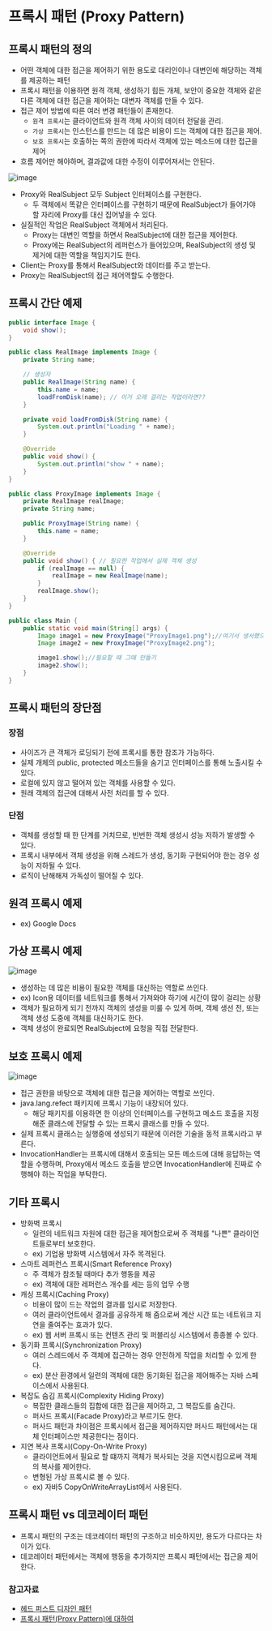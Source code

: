 # 프록시 패턴 (Proxy Pattern)

## 프록시 패턴의 정의

- 어떤 객체에 대한 접근을 제어하기 위한 용도로 대리인이나 대변인에 해당하는 객체를 제공하는 패턴
- 프록시 패턴을 이용하면 원격 객체, 생성하기 힘든 개체, 보안이 중요한 객체와 같은 다른 객체에 대한 접근을 제어하는 대변자 객체를 만들 수 있다.
- 접근 제어 방법에 따른 여러 변경 패턴들이 존재한다.
    - `원격 프록시`는 클라이언트와 원격 객체 사이의 데이터 전달을 관리.
    - `가상 프록시`는 인스턴스를 만드는 데 많은 비용이 드는 객체에 대한 접근을 제어.
    - `보호 프록시`는 호출하는 쪽의 권한에 따라서 객체에 있는 메소드에 대한 접근을 제어
- 흐름 제어만 해야하며, 결과값에 대한 수정이 이루어져서는 안된다.

![image](https://user-images.githubusercontent.com/50647845/159726201-a9facb5f-087e-4ae9-892c-154b4b20598f.png)

- Proxy와 RealSubject 모두 Subject 인터페이스를 구현한다.
    - 두 객체에서 똑같은 인터페이스를 구현하기 때문에 RealSubject가 들어가야 할 자리에 Proxy를 대신 집어넣을 수 있다.
- 실질적인 작업은 RealSubject 객체에서 처리된다.
    - Proxy는 대변인 역할을 하면서 RealSubject에 대한 접근을 제어한다.
    - Proxy에는 RealSubject의 레퍼런스가 들어있으며, RealSubject의 생성 및 제거에 대한 역할을 책임지기도 한다.
- Client는 Proxy를 통해서 RealSubject와 데이터를 주고 받는다.
- Proxy는 RealSubject의 접근 제어역할도 수행한다.

## 프록시 간단 예제

```java
public interface Image {
    void show();
}
```

```java
public class RealImage implements Image {
    private String name;

    // 생성자
    public RealImage(String name) {
        this.name = name;
        loadFromDisk(name); // 이거 오래 걸리는 작업이라면??
    }

    private void loadFromDisk(String name) {
        System.out.println("Loading " + name);
    }

    @Override
    public void show() {
        System.out.println("show " + name);
    }
}
```

```java
public class ProxyImage implements Image {
    private RealImage realImage;
    private String name;

    public ProxyImage(String name) {
        this.name = name;
    }

    @Override
    public void show() { // 필요한 작업에서 실제 객체 생성
        if (realImage == null) {
            realImage = new RealImage(name);
        }
        realImage.show();
    }
}
```

```java
public class Main {
    public static void main(String[] args) {
        Image image1 = new ProxyImage("ProxyImage1.png");//여기서 생서했으면 초반 작업이 오래걸림.
        Image image2 = new ProxyImage("ProxyImage2.png");

        image1.show();//필요할 때 그때 만들기
        image2.show();
    }
}
```

## 프록시 패턴의 장단점

### 장점

- 사이즈가 큰 객체가 로딩되기 전에 프록시를 통한 참조가 가능하다.
- 실제 개체의 public, protected 메소드들을 숨기고 인터페이스를 통해 노출시킬 수 있다.
- 로컬에 있지 않고 떨어져 있는 객체를 사용할 수 있다.
- 원래 객체의 접근에 대해서 사전 처리를 할 수 있다.

### 단점

- 객체를 생성할 때 한 단계를 거치므로, 빈번한 객체 생성시 성능 저하가 발생할 수 있다.
- 프록시 내부에서 객체 생성을 위해 스레드가 생성, 동기화 구현되어야 한는 경우 성능이 저하될 수 있다.
- 로직이 난해해져 가독성이 떨어질 수 있다.

## 원격 프록시 예제

- ex) Google Docs

## 가상 프록시 예제

![image](https://user-images.githubusercontent.com/50647845/159747187-8dd4e578-3fa8-497c-bcc3-200aae6e9965.png)

- 생성하는 데 많은 비용이 필요한 객체를 대신하는 역할로 쓰인다.
- ex) Icon용 데이터를 네트워크를 통해서 가져와야 하기에 시간이 많이 걸리는 상황
- 객체가 필요하게 되기 전까지 객체의 생성을 미룰 수 있게 하며, 객체 생선 전, 또는 객체 생성 도중에 객체를 대신하기도 한다.
- 객체 생성이 완료되면 RealSubject에 요청을 직접 전달한다.

## 보호 프록시 예제

![image](https://user-images.githubusercontent.com/50647845/159746866-50ae1fae-4a24-4049-be90-1f64aaaaf33b.png)

- 접근 권한을 바탕으로 객체에 대한 접근을 제어하는 역할로 쓰인다.
- java.lang.refect 패키지에 프록시 기능이 내장되어 있다.
    - 해당 패키지를 이용하면 한 이상의 인터페이스를 구현하고 메소드 호출을 지정해준 클래스에 전달할 수 있는 프록시 클래스를 만들 수 있다.
- 실제 프록시 클래스는 실행중에 생성되기 때문에 이러한 기술을 동적 프록시라고 부른다.
- InvocationHandler는 프록시에 대해서 호출되는 모든 메소드에 대해 응답하는 역할을 수행하며, Proxy에서 메소드 호출을 받으면 InvocationHandler에 진짜로 수행해야 하는 작업을
  부탁한다.

## 기타 프록시

- 방화벽 프록시
    - 일련의 네트워크 자원에 대한 접근을 제어함으로써 주 객체를 "나쁜" 클라이언트들로부터 보호한다.
    - ex) 기업용 방화벽 시스템에서 자주 목격된다.
- 스마트 레퍼런스 프록시(Smart Reference Proxy)
    - 주 객체가 참조될 때마다 추가 행동을 제공
    - ex) 객체에 대한 레퍼런스 개수를 세는 등의 업무 수행
- 캐싱 프록시(Caching Proxy)
    - 비용이 많이 드는 작업의 결과를 임시로 저장한다.
    - 여러 클라이언트에서 결과를 공유하게 해 줌으로써 계산 시간 또는 네트워크 지연을 줄여주는 효과가 있다.
    - ex) 웹 서버 프록시 또는 컨텐츠 관리 및 퍼블리싱 시스템에서 종종볼 수 있다.
- 동기화 프록시(Synchronization Proxy)
    - 여러 스레드에서 주 객체에 접근하는 경우 안전하게 작업을 처리할 수 있게 한다.
    - ex) 분산 환경에서 일련의 객체에 대한 동기화된 접근을 제어해주는 자바 스페이스에서 사용된다.
- 복잡도 숨김 프록시(Complexity Hiding Proxy)
    - 복잡한 클래스들의 집합에 대한 접근을 제어하고, 그 복잡도를 숨긴다.
    - 퍼사드 프록시(Facade Proxy)라고 부르기도 한다.
    - 퍼사드 패턴과 차이점은 프록시에서 접근을 제어하지만 퍼사드 패턴에서는 대체 인터페이스만 제공한다는 점이다.
- 지연 복사 프록시(Copy-On-Write Proxy)
    - 클라이언트에서 필요로 할 떄까지 객체가 복사되는 것을 지연시킴으로써 객체의 복사를 제어한다.
    - 변형된 가상 프록시로 볼 수 있다.
    - ex) 자바5 CopyOnWriteArrayList에서 사용된다.

## 프록시 패턴 vs 데코레이터 패턴

- 프록시 패턴의 구조는 데코레이터 패턴의 구조하고 비슷하지만, 용도가 다르다는 차이가 있다.
- 데코레이터 패턴에서는 객체에 행동을 추가하지만 프록시 패턴에서는 접근을 제어한다.

### 참고자료

- [헤드 퍼스트 디자인 패턴](https://www.aladin.co.kr/shop/wproduct.aspx?ItemId=290892473)
- [프록시 패턴(Proxy Pattern)에 대하여](https://coding-factory.tistory.com/711)